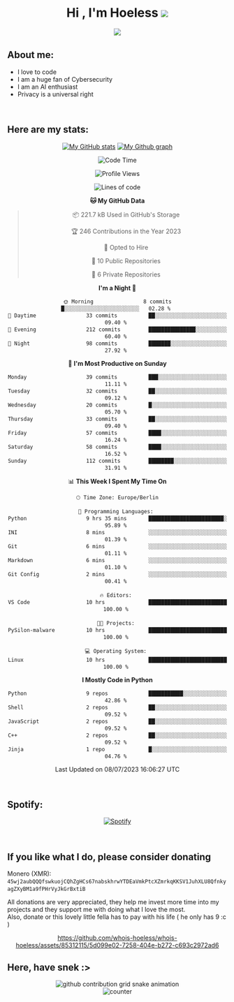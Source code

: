 <h1 align="center">Hi , I'm Hoeless <img src="https://media.giphy.com/media/hvRJCLFzcasrR4ia7z/giphy.gif" width="35"></h1>
<p align="center">
  <a href="https://github.com/whois-hoeless"><img src="https://readme-typing-svg.demolab.com?font=Roboto+Mono&weight=300&size=28&duration=4000&pause=100&color=C109F7&center=true&vCenter=true&width=580&height=127&lines=I'm+a+programmer;I'm+an+AI+enthusiast;I'm+a+big+fan+of+Neural+Networks;I'm+interested+in+Computer+Science;I+love+Cybersecurity;By+the+way+I+use+Arch+%F0%9F%92%80"></a>
</p>

## About me:

- I love to code
- I am a huge fan of Cybersecurity
- I am an AI enthusiast
- Privacy is a universal right

<br>

## Here are my stats:

<div align="center">
    
 [![My GitHub stats](https://github-readme-stats.vercel.app/api?username=whois-hoeless&count_private=true&show_icons=true&theme=radical)](https://github.com/whois-hoeless)
 [![My Github graph](http://github-profile-summary-cards.vercel.app/api/cards/profile-details?username=whois-hoeless&theme=radical)](https://github.com/whois-hoeless)

<!--START_SECTION:waka-->
![Code Time](http://img.shields.io/badge/Code%20Time-52%20hrs%2058%20mins-blue)

![Profile Views](http://img.shields.io/badge/Profile%20Views-3-blue)

![Lines of code](https://img.shields.io/badge/From%20Hello%20World%20I%27ve%20Written-27.5%20thousand%20lines%20of%20code-blue)

**🐱 My GitHub Data** 

> 📦 221.7 kB Used in GitHub's Storage 
 > 
> 🏆 246 Contributions in the Year 2023
 > 
> 💼 Opted to Hire
 > 
> 📜 10 Public Repositories 
 > 
> 🔑 6 Private Repositories 
 > 
**I'm a Night 🦉** 

```text
🌞 Morning                8 commits           █░░░░░░░░░░░░░░░░░░░░░░░░   02.28 % 
🌆 Daytime                33 commits          ██░░░░░░░░░░░░░░░░░░░░░░░   09.40 % 
🌃 Evening                212 commits         ███████████████░░░░░░░░░░   60.40 % 
🌙 Night                  98 commits          ███████░░░░░░░░░░░░░░░░░░   27.92 % 
```
📅 **I'm Most Productive on Sunday** 

```text
Monday                   39 commits          ███░░░░░░░░░░░░░░░░░░░░░░   11.11 % 
Tuesday                  32 commits          ██░░░░░░░░░░░░░░░░░░░░░░░   09.12 % 
Wednesday                20 commits          █░░░░░░░░░░░░░░░░░░░░░░░░   05.70 % 
Thursday                 33 commits          ██░░░░░░░░░░░░░░░░░░░░░░░   09.40 % 
Friday                   57 commits          ████░░░░░░░░░░░░░░░░░░░░░   16.24 % 
Saturday                 58 commits          ████░░░░░░░░░░░░░░░░░░░░░   16.52 % 
Sunday                   112 commits         ████████░░░░░░░░░░░░░░░░░   31.91 % 
```


📊 **This Week I Spent My Time On** 

```text
🕑︎ Time Zone: Europe/Berlin

💬 Programming Languages: 
Python                   9 hrs 35 mins       ████████████████████████░   95.89 % 
INI                      8 mins              ░░░░░░░░░░░░░░░░░░░░░░░░░   01.39 % 
Git                      6 mins              ░░░░░░░░░░░░░░░░░░░░░░░░░   01.11 % 
Markdown                 6 mins              ░░░░░░░░░░░░░░░░░░░░░░░░░   01.10 % 
Git Config               2 mins              ░░░░░░░░░░░░░░░░░░░░░░░░░   00.41 % 

🔥 Editors: 
VS Code                  10 hrs              █████████████████████████   100.00 % 

🐱‍💻 Projects: 
PySilon-malware          10 hrs              █████████████████████████   100.00 % 

💻 Operating System: 
Linux                    10 hrs              █████████████████████████   100.00 % 
```

**I Mostly Code in Python** 

```text
Python                   9 repos             ███████████░░░░░░░░░░░░░░   42.86 % 
Shell                    2 repos             ██░░░░░░░░░░░░░░░░░░░░░░░   09.52 % 
JavaScript               2 repos             ██░░░░░░░░░░░░░░░░░░░░░░░   09.52 % 
C++                      2 repos             ██░░░░░░░░░░░░░░░░░░░░░░░   09.52 % 
Jinja                    1 repo              █░░░░░░░░░░░░░░░░░░░░░░░░   04.76 % 
```




 Last Updated on 08/07/2023 16:06:27 UTC
<!--END_SECTION:waka-->
</div>
<br>

## Spotify:

<div align="center">

[![Spotify](https://whois-hoeless.vercel.app/api/spotify?background_color=0d1117&border_color=090d13)](https://open.spotify.com/user/heanchenhorst)
</div>

<br>

## If you like what I do, please consider donating

Monero (XMR): ```45wj2aubQQQfswkuojCQhZgHCs67nabskhrwYTDEaVmkPtcXZmrkqKKSV1JuhXLU8QfnkyagZXyBM1a9fPHrVyJkGrBxtiB```

All donations are very appreciated, they help me invest more time into my projects and they support me with doing what I love the most.  
Also, donate or this lovely little fella has to pay with his life (  he only has 9 :c  )

<div align="center">


https://github.com/whois-hoeless/whois-hoeless/assets/85312115/5d099e02-7258-404e-b272-c693c2972ad6


</div>

## Here, have snek :>
<div align="center">
<picture>
  <source media="(prefers-color-scheme: dark)" srcset="https://raw.githubusercontent.com/whois-hoeless/whois-hoeless/output/github-contribution-grid-snake-dark.svg">
  <source media="(prefers-color-scheme: light)" srcset="https://raw.githubusercontent.com/whois-hoeless/whois-hoeless/output/github-contribution-grid-snake.svg">
  <img alt="github contribution grid snake animation" src="https://raw.githubusercontent.com/whois-hoeless/whois-hoeless/output/github-contribution-grid-snake.svg">
</div>

<div align="center">
  <img src="https://moe-counter.glitch.me/get/@hoeless_count?theme=rule34" alt="counter" />
</div>
